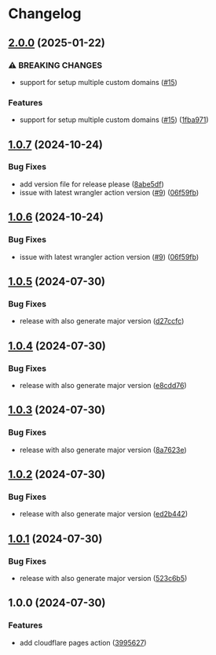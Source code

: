 # Changelog

## [2.0.0](https://github.com/kitabisa/cloudflare-pages-action/compare/v1.0.7...v2.0.0) (2025-01-22)


### ⚠ BREAKING CHANGES

* support for setup multiple custom domains ([#15](https://github.com/kitabisa/cloudflare-pages-action/issues/15))

### Features

* support for setup multiple custom domains ([#15](https://github.com/kitabisa/cloudflare-pages-action/issues/15)) ([1fba971](https://github.com/kitabisa/cloudflare-pages-action/commit/1fba9713280288f0fd1bd68dcd7f3afe4c87957f))

## [1.0.7](https://github.com/kitabisa/cloudflare-pages-action/compare/v1.0.6...v1.0.7) (2024-10-24)


### Bug Fixes

* add version file for release please ([8abe5df](https://github.com/kitabisa/cloudflare-pages-action/commit/8abe5dfe353ef051e9a24810487d4adeab421198))
* issue with latest wrangler action version ([#9](https://github.com/kitabisa/cloudflare-pages-action/issues/9)) ([06f59fb](https://github.com/kitabisa/cloudflare-pages-action/commit/06f59fb67201a8d9490fd6f7867766c1aaee7a9b))

## [1.0.6](https://github.com/kitabisa/cloudflare-pages-action/compare/v1.0.5...v1.0.6) (2024-10-24)


### Bug Fixes

* issue with latest wrangler action version ([#9](https://github.com/kitabisa/cloudflare-pages-action/issues/9)) ([06f59fb](https://github.com/kitabisa/cloudflare-pages-action/commit/06f59fb67201a8d9490fd6f7867766c1aaee7a9b))

## [1.0.5](https://github.com/kitabisa/cloudflare-pages-action/compare/v1.0.4...v1.0.5) (2024-07-30)


### Bug Fixes

* release with also generate major version ([d27ccfc](https://github.com/kitabisa/cloudflare-pages-action/commit/d27ccfc582854aa0719d05c13f8870394d455cce))

## [1.0.4](https://github.com/kitabisa/cloudflare-pages-action/compare/v1.0.3...v1.0.4) (2024-07-30)


### Bug Fixes

* release with also generate major version ([e8cdd76](https://github.com/kitabisa/cloudflare-pages-action/commit/e8cdd766146db95f3a745248de3932dfd0f8d4be))

## [1.0.3](https://github.com/kitabisa/cloudflare-pages-action/compare/v1.0.2...v1.0.3) (2024-07-30)


### Bug Fixes

* release with also generate major version ([8a7623e](https://github.com/kitabisa/cloudflare-pages-action/commit/8a7623e1b1c82ffa4eb6ee4a6082c81c7dbd1dc2))

## [1.0.2](https://github.com/kitabisa/cloudflare-pages-action/compare/v1.0.1...v1.0.2) (2024-07-30)


### Bug Fixes

* release with also generate major version ([ed2b442](https://github.com/kitabisa/cloudflare-pages-action/commit/ed2b442862e76bf7e95ff3e13b0baeb3bb3caf54))

## [1.0.1](https://github.com/kitabisa/cloudflare-pages-action/compare/v1.0.0...v1.0.1) (2024-07-30)


### Bug Fixes

* release with also generate major version ([523c6b5](https://github.com/kitabisa/cloudflare-pages-action/commit/523c6b5f4caf9f8c8e00f1a9beb4ea911bf6f6ff))

## 1.0.0 (2024-07-30)


### Features

* add cloudflare pages action ([3995627](https://github.com/kitabisa/cloudflare-pages-action/commit/39956271e0a727b0b1b12fd2e47e50c211fa7d88))

